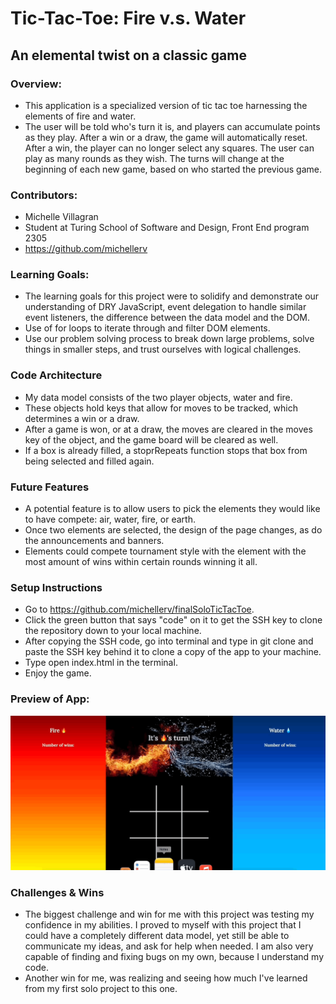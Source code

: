 # Tic-Tac-Toe: Fire v.s. Water
## An elemental twist on a classic game

### Overview:
- This application is a specialized version of tic tac toe harnessing the elements of fire and water.
- The user will be told who's turn it is, and players can accumulate points as they play. After a win or a draw, the game will automatically reset. After a win, the player can no longer select any squares. The user can play as many rounds as they wish. The turns will change at the beginning of each new game, based on who started the previous game. 

### Contributors:
- Michelle Villagran
- Student at Turing School of Software and Design, Front End program 2305
- https://github.com/michellerv

### Learning Goals: 
- The learning goals for this project were to solidify and demonstrate our understanding of DRY JavaScript, event delegation to handle similar event listeners, the difference between the data model and the DOM.
- Use of for loops to iterate through and filter DOM elements.
- Use our problem solving process to break down large problems, solve things in smaller steps, and trust ourselves with logical challenges.

### Code Architecture
- My data model consists of the two player objects, water and fire.
-  These objects hold keys that allow for moves to be tracked, which determines a win or a draw. 
- After a game is won, or at a draw, the moves are cleared in the moves key of the object, and the game board will be cleared as well. 
- If a box is already filled, a stoprRepeats function stops that box from being selected and filled again. 

### Future Features 
- A potential feature is to allow users to pick the elements they would like to have compete: air, water, fire, or earth. 
- Once two elements are selected, the design of the page changes, as do the announcements and banners. 
- Elements could compete tournament style with the element with the most amount of wins within certain rounds winning it all.

### Setup Instructions
- Go to https://github.com/michellerv/finalSoloTicTacToe.
- Click the green button that says "code" on it to get the SSH key to clone the repository down to your local machine.
- After copying the SSH code, go into terminal and type in git clone and paste the SSH key behind it to clone a copy of the app to your machine.
- Type open index.html in the terminal. 
- Enjoy the game. 

### Preview of App:

![Elemental tic tac toe](assets/Elemental%20tic%20tac%20toe.gif)

### Challenges & Wins
- The biggest challenge and win for me with this project was testing my confidence in my abilities. I proved to myself with this project that I could have a completely different data model, yet still be able to communicate my ideas, and ask for help when needed. I am also very capable of finding and fixing bugs on my own, because I understand my code. 
- Another win for me, was realizing and seeing how much I've learned from my first solo project to this one. 


 